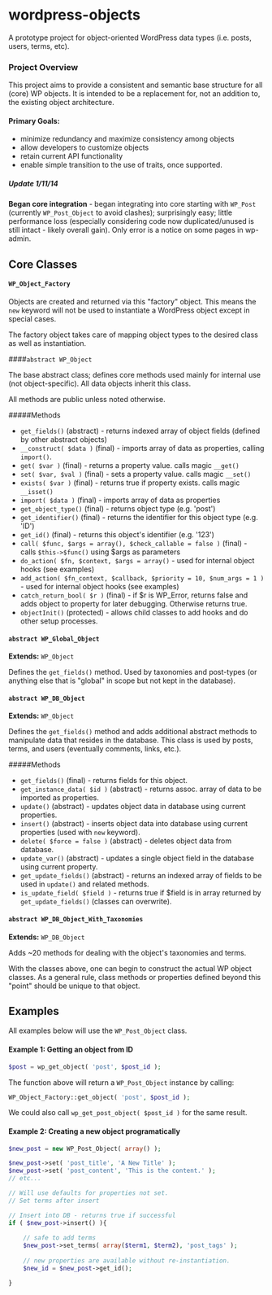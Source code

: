 wordpress-objects
=================

A prototype project for object-oriented WordPress data types (i.e. posts, users, terms, etc).


### Project Overview

This project aims to provide a consistent and semantic base structure for all (core) WP objects. It is intended to be a replacement for, not an addition to, the existing object architecture.

#### Primary Goals:
 
 * minimize redundancy and maximize consistency among objects
 * allow developers to customize objects
 * retain current API functionality
 * enable simple transition to the use of traits, once supported.

##### Update 1/11/14
**Began core integration** - began integrating into core starting with `WP_Post` (currently `WP_Post_Object` to avoid clashes); surprisingly easy; little performance loss (especially considering code now duplicated/unused is still intact - likely overall gain). Only error is a notice on some pages in wp-admin.


## Core Classes

#### `WP_Object_Factory`

Objects are created and returned via this "factory" object. This means the `new` keyword will not be used to instantiate a WordPress object except in special cases.

The factory object takes care of mapping object types to the desired class as well as instantiation.


####`abstract WP_Object`

The base abstract class; defines core methods used mainly for internal use (not object-specific). All data objects inherit this class.

All methods are public unless noted otherwise.

#####Methods
 * `get_fields()` (abstract) - returns indexed array of object fields (defined by other abstract objects)
 * `__construct( $data )` (final) - imports array of data as properties, calling `import()`.
 * `get( $var )` (final) - returns a property value. calls magic `__get()`
 * `set( $var, $val )` (final) - sets a property value. calls magic `__set()`
 * `exists( $var )` (final) - returns true if property exists. calls magic `__isset()`
 * `import( $data )` (final) - imports array of data as properties
 * `get_object_type()` (final) - returns object type (e.g. 'post') 
 * `get_identifier()` (final) - returns the identifier for this object type (e.g. 'ID')
 * `get_id()` (final) - returns this object's identifier (e.g. '123')
 * `call( $func, $args = array(), $check_callable = false )` (final) - calls `$this->$func()` using $args as parameters
 * `do_action( $fn, $context, $args = array()` - used for internal object hooks (see examples)
 * `add_action( $fn_context, $callback, $priority = 10, $num_args = 1 )` - used for internal object hooks (see examples)
 * `catch_return_bool( $r )` (final) - if $r is WP_Error, returns false and adds object to property for later debugging. Otherwise returns true.
 * `objectInit()` (protected) - allows child classes to add hooks and do other setup processes.


#### `abstract WP_Global_Object`

**Extends:** `WP_Object`

Defines the `get_fields()` method. Used by taxonomies and post-types (or anything else that is "global" in scope but not kept in the database).


#### `abstract WP_DB_Object`

**Extends:** `WP_Object` 

Defines the `get_fields()` method and adds additional abstract methods to manipulate data that resides in the database. This class is used by posts, terms, and users (eventually comments, links, etc.).

#####Methods
 * `get_fields()` (final) - returns fields for this object.
 * `get_instance_data( $id )` (abstract) - returns assoc. array of data to be imported as properties.
 * `update()` (abstract) - updates object data in database using current properties.
 * `insert()` (abstract) - inserts object data into database using current properties (used with `new` keyword).
 * `delete( $force = false )` (abstract) - deletes object data from database.
 * `update_var()` (abstract) - updates a single object field in the database using current property.
 * `get_update_fields()` (abstract) - returns an indexed array of fields to be used in `update()` and related methods.
 * `is_update_field( $field )` - returns true if $field is in array returned by `get_update_fields()` (classes can overwrite).


#### `abstract WP_DB_Object_With_Taxonomies`

**Extends:** `WP_DB_Object`

Adds ~20 methods for dealing with the object's taxonomies and terms.



With the classes above, one can begin to construct the actual WP object classes. As a general rule, class methods or properties defined beyond this "point" should be unique to that object.


## Examples

All examples below will use the `WP_Post_Object` class.

#### Example 1: Getting an object from ID

```php
$post = wp_get_object( 'post', $post_id );
```

The function above will return a `WP_Post_Object` instance by calling:
```php
WP_Object_Factory::get_object( 'post', $post_id );
```

We could also call `wp_get_post_object( $post_id )` for the same result.

#### Example 2: Creating a new object programatically

```php
$new_post = new WP_Post_Object( array() );

$new_post->set( 'post_title', 'A New Title' );
$new_post->set( 'post_content', 'This is the content.' );
// etc...

// Will use defaults for properties not set.
// Set terms after insert

// Insert into DB - returns true if successful
if ( $new_post->insert() ){
	
	// safe to add terms
	$new_post->set_terms( array($term1, $term2), 'post_tags' );
	
	// new properties are available without re-instantiation.
	$new_id = $new_post->get_id();

}
```
